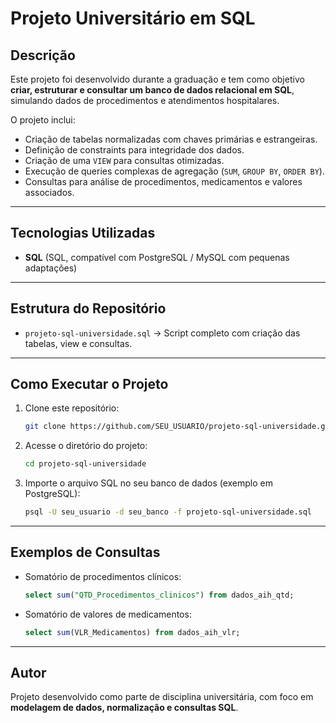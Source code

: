 # Projeto Universitário em SQL

## Descrição
Este projeto foi desenvolvido durante a graduação e tem como objetivo **criar, estruturar e consultar um banco de dados relacional em SQL**, simulando dados de procedimentos e atendimentos hospitalares.

O projeto inclui:
- Criação de tabelas normalizadas com chaves primárias e estrangeiras.
- Definição de constraints para integridade dos dados.
- Criação de uma `VIEW` para consultas otimizadas.
- Execução de queries complexas de agregação (`SUM`, `GROUP BY`, `ORDER BY`).
- Consultas para análise de procedimentos, medicamentos e valores associados.

---

## Tecnologias Utilizadas
- **SQL** (SQL, compatível com PostgreSQL / MySQL com pequenas adaptações)

---

##  Estrutura do Repositório
- `projeto-sql-universidade.sql` → Script completo com criação das tabelas, view e consultas.

---

## Como Executar o Projeto
1. Clone este repositório:
   ```bash
   git clone https://github.com/SEU_USUARIO/projeto-sql-universidade.git
   ```

2. Acesse o diretório do projeto:
   ```bash
   cd projeto-sql-universidade
   ```

3. Importe o arquivo SQL no seu banco de dados (exemplo em PostgreSQL):
   ```bash
   psql -U seu_usuario -d seu_banco -f projeto-sql-universidade.sql
   ```

---

## Exemplos de Consultas
- Somatório de procedimentos clínicos:
  ```sql
  select sum("QTD_Procedimentos_clinicos") from dados_aih_qtd;
  ```

- Somatório de valores de medicamentos:
  ```sql
  select sum(VLR_Medicamentos) from dados_aih_vlr;
  ```

---

##  Autor
Projeto desenvolvido como parte de disciplina universitária, com foco em **modelagem de dados, normalização e consultas SQL**.
